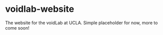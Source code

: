 # voidlab-website

The website for the voidLab at UCLA. Simple placeholder for now, more to come soon!
